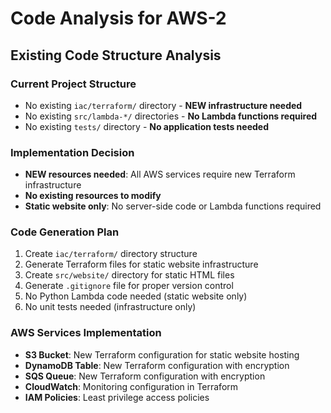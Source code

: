 # Code Analysis for AWS-2

## Existing Code Structure Analysis

### Current Project Structure
- No existing `iac/terraform/` directory - **NEW infrastructure needed**
- No existing `src/lambda-*/` directories - **No Lambda functions required**
- No existing `tests/` directory - **No application tests needed**

### Implementation Decision
- **NEW resources needed**: All AWS services require new Terraform infrastructure
- **No existing resources to modify**
- **Static website only**: No server-side code or Lambda functions required

### Code Generation Plan
1. Create `iac/terraform/` directory structure
2. Generate Terraform files for static website infrastructure
3. Create `src/website/` directory for static HTML files
4. Generate `.gitignore` file for proper version control
5. No Python Lambda code needed (static website only)
6. No unit tests needed (infrastructure only)

### AWS Services Implementation
- **S3 Bucket**: New Terraform configuration for static website hosting
- **DynamoDB Table**: New Terraform configuration with encryption
- **SQS Queue**: New Terraform configuration with encryption
- **CloudWatch**: Monitoring configuration in Terraform
- **IAM Policies**: Least privilege access policies